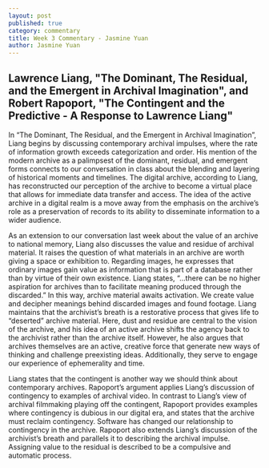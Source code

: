 ```yaml
---
layout: post
published: true
category: commentary
title: Week 3 Commentary - Jasmine Yuan
author: Jasmine Yuan
---
```

## Lawrence Liang, "The Dominant, The Residual, and the Emergent in Archival Imagination", and Robert Rapoport, "The Contingent and the Predictive - A Response to Lawrence Liang"

In “The Dominant, The Residual, and the Emergent in Archival Imagination”, Liang begins by discussing contemporary archival impulses, where the rate of information growth exceeds categorization and order. His mention of the modern archive as a palimpsest of the dominant, residual, and emergent forms connects to our conversation in class about the blending and layering of historical moments and timelines. The digital archive, according to Liang, has reconstructed our perception of the archive to become a virtual place that allows for immediate data transfer and access. The idea of the active archive in a digital realm is a move away from the emphasis on the archive’s role as a preservation of records to its ability to disseminate information to a wider audience. 

As an extension to our conversation last week about the value of an archive to national memory, Liang also discusses the value and residue of archival material. It raises the question of what materials in an archive are worth giving a space or exhibition to. Regarding images, he expresses that ordinary images gain value as information that is part of a database rather than by virtue of their own existence. Liang states, “...there can be no higher aspiration for archives than to facilitate meaning produced through the discarded.” In this way, archive material awaits activation. We create value and decipher meanings behind discarded images and found footage. Liang maintains that the archivist’s breath is a restorative process that gives life to “deserted” archive material. Here, dust and residue are central to the vision of the archive, and his idea of an active archive shifts the agency back to the archivist rather than the archive itself. However, he also argues that archives themselves are an active, creative force that generate new ways of thinking and challenge preexisting ideas. Additionally, they serve to engage our experience of ephemerality and time.

Liang states that the contingent is another way we should think about contemporary archives. Rapoport’s argument applies Liang’s discussion of contingency to examples of archival video. In contrast to Liang’s view of archival filmmaking playing off the contingent, Rapoport provides examples where contingency is dubious in our digital era, and states that the archive must reclaim contingency. Software has changed our relationship to contingency in the archive. Rapoport also extends Liang’s discussion of the archivist’s breath and parallels it to describing the archival impulse. Assigning value to the residual is described to be a compulsive and automatic process. 




